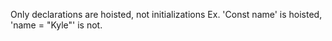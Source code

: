 
Only declarations are hoisted, not initializations
Ex. 'Const name' is hoisted, 'name = "Kyle"' is not.

